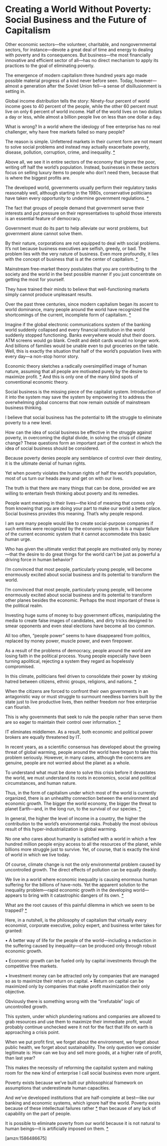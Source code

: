 Creating a World Without Poverty: Social Business and the Future of Capitalism
==============================================================================
Other economic sectors—the volunteer, charitable, and nongovernmental sectors, for instance—devote a great deal of time and energy to dealing with poverty and its consequences. But business—the most financially innovative and efficient sector of all—has no direct mechanism to apply its practices to the goal of eliminating poverty.


The emergence of modern capitalism three hundred years ago made possible material progress of a kind never before seen. Today, however—almost a generation after the Soviet Union fell—a sense of disillusionment is setting in.


Global income distribution tells the story: Ninety-four percent of world income goes to 40 percent of the people, while the other 60 percent must live on only 6 percent of world income. Half of the world lives on two dollars a day or less, while almost a billion people live on less than one dollar a day.


What is wrong? In a world where the ideology of free enterprise has no real challenger, why have free markets failed so many people?


The reason is simple. Unfettered markets in their current form are not meant to solve social problems and instead may actually exacerbate poverty, disease, pollution, corruption, crime, and inequality. [\*](#ASIN:B005GKIXX0;LOC:289)


Above all, we see it in entire sectors of the economy that ignore the poor, writing off half the world’s population. Instead, businesses in these sectors focus on selling luxury items to people who don’t need them, because that is where the biggest profits are.


The developed world, governments usually perform their regulatory tasks reasonably well, although starting in the 1980s, conservative politicians have taken every opportunity to undermine government regulations. [\*](#ASIN:B005GKIXX0;LOC:330)


The fact that groups of people demand that government serve their interests and put pressure on their representatives to uphold those interests is an essential feature of democracy.


Government must do its part to help alleviate our worst problems, but government alone cannot solve them.


By their nature, corporations are not equipped to deal with social problems. It’s not because business executives are selfish, greedy, or bad. The problem lies with the very nature of business. Even more profoundly, it lies with the concept of business that is at the center of capitalism. [\*](#ASIN:B005GKIXX0;LOC:511)


Mainstream free-market theory postulates that you are contributing to the society and the world in the best possible manner if you just concentrate on getting the most for yourself.


They have trained their minds to believe that well-functioning markets simply cannot produce unpleasant results.


Over the past three centuries, since modern capitalism began its ascent to world dominance, many people around the world have recognized the shortcomings of the current, incomplete form of capitalism. [\*](#ASIN:B005GKIXX0;LOC:781)


Imagine if the global electronic communications system of the banking world suddenly collapsed and every financial institution in the world suddenly stopped functioning. Banks everywhere would shut their doors. ATM screens would go blank. Credit and debit cards would no longer work. And billions of families would be unable even to put groceries on the table. Well, this is exactly the situation that half of the world’s population lives with every day—a non-stop horror story.


Economic theory sketches a radically oversimplified image of human nature, assuming that all people are motivated purely by the desire to maximize profit. [\*](#ASIN:B005GKIXX0;LOC:1059) And this is only one of the many blind spots of conventional economic theory.


Social business is the missing piece of the capitalist system. Introduction of it into the system may save the system by empowering it to address the overwhelming global concerns that now remain outside of mainstream business thinking.


I believe that social business has the potential to lift the struggle to eliminate poverty to a new level.


How can the idea of social business be effective in the struggle against poverty, in overcoming the digital divide, in solving the crisis of climate change? These questions form an important part of the context in which the idea of social business should be considered.


Because poverty denies people any semblance of control over their destiny, it is the ultimate denial of human rights.


Yet when poverty violates the human rights of half the world’s population, most of us turn our heads away and get on with our lives.


The truth is that there are many things that can be done, provided we are willing to entertain fresh thinking about poverty and its remedies.


People want meaning in their lives—the kind of meaning that comes only from knowing that you are doing your part to make our world a better place. Social business provides this meaning. That’s why people respond.


I am sure many people would like to create social-purpose companies if such entities were recognized by the economic system. It is a major failure of the current economic system that it cannot accommodate this basic human urge.


Who has given the ultimate verdict that people are motivated only by money—that the desire to do great things for the world can’t be just as powerful a driving force in human behavior?


I’m convinced that most people, particularly young people, will become enormously excited about social business and its potential to transform the world.


I’m convinced that most people, particularly young people, will become enormously excited about social business and its potential to transform other planes besides the economic. Perhaps the most important of these is the political realm.


Investing huge sums of money to buy government offices, manipulating the media to create false images of candidates, and dirty tricks designed to smear opponents and even steal elections have become all too common.


All too often, “people power” seems to have disappeared from politics, replaced by money power, muscle power, and even firepower.


As a result of the problems of democracy, people around the world are losing faith in the political process. Young people especially have been turning apolitical, rejecting a system they regard as hopelessly compromised.


In this climate, politicians feel driven to consolidate their power by stoking hatred between citizens, ethnic groups, religions, and nations. [\*](#ASIN:B005GKIXX0;LOC:3515)


When the citizens are forced to confront their own governments in an antagonistic way or must struggle to surmount needless barriers built by the state just to live productive lives, then neither freedom nor free enterprise can flourish.


This is why governments that seek to rule the people rather than serve them are so eager to maintain their control over information. [\*](#ASIN:B005GKIXX0;LOC:3522)


IT eliminates middlemen. As a result, both economic and political power brokers are equally threatened by IT.


In recent years, as a scientific consensus has developed about the growing threat of global warming, people around the world have begun to take this problem seriously. However, in many cases, although the concerns are genuine, people are not worried about the planet as a whole.


To understand what must be done to solve this crisis before it devastates the world, we must understand its roots in economics, social and political circumstances, and human nature.


Thus, in the form of capitalism under which most of the world is currently organized, there is an unhealthy connection between the environment and economic growth. The bigger the world economy, the bigger the threat to planet Earth—and, in the long run, to the survival of our species. [\*](#ASIN:B005GKIXX0;LOC:3599)


In general, the higher the level of income in a country, the higher the contribution to the world’s environmental risks. Probably the most obvious result of this hyper-industrialization is global warming.


No one who cares about humanity is satisfied with a world in which a few hundred million people enjoy access to all the resources of the planet, while billions more struggle just to survive. Yet, of course, that is exactly the kind of world in which we live today.


Of course, climate change is not the only environmental problem caused by uncontrolled growth. The direct effects of pollution can be equally deadly.


We live in a world where economic inequality is causing enormous human suffering for the billions of have-nots. Yet the apparent solution to the inequality problem—rapid economic growth in the developing world—appears to bring with it catastrophic dangers of its own. [\*](#ASIN:B005GKIXX0;LOC:3677)


What are the root causes of this painful dilemma in which we seem to be trapped? [\*](#ASIN:B005GKIXX0;LOC:3681)


Here, in a nutshell, is the philosophy of capitalism that virtually every economist, corporate executive, policy expert, and business writer takes for granted:


• A better way of life for the people of the world—including a reduction in the suffering caused by inequality—can be produced only through robust economic growth.


• Economic growth can be fueled only by capital investments through the competitive free markets.


• Investment money can be attracted only by companies that are managed so as to maximize their return on capital. • Return on capital can be maximized only by companies that make profit maximization their only objective.


Obviously there is something wrong with the “irrefutable” logic of uncontrolled growth.


This system, under which plundering nations and companies are allowed to grab resources and use them to maximize their immediate profit, would probably continue unchecked were it not for the fact that life on earth is approaching a crisis point.


When we put profit first, we forget about the environment, we forget about public health, we forget about sustainability. The only question we consider legitimate is: How can we buy and sell more goods, at a higher rate of profit, than last year?


This makes the necessity of reforming the capitalist system and making room for the new kind of enterprise I call social business even more urgent.


Poverty exists because we’ve built our philosophical framework on assumptions that underestimate human capacities.


And we’ve developed institutions that are half-complete at best—like our banking and economic systems, which ignore half the world. Poverty exists because of these intellectual failures rather [\*](#ASIN:B005GKIXX0;LOC:4053) than because of any lack of capability on the part of people.


It is possible to eliminate poverty from our world because it is not natural to human beings—it is artificially imposed on them. [\*](#ASIN:B005GKIXX0;LOC:4061)

[amzn:1586486675]

